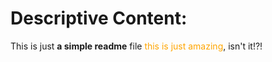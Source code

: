 # Descriptive Content:
This is just **a simple readme** file
<span style="color:orange">this is just amazing</span>, isn't it!?!
